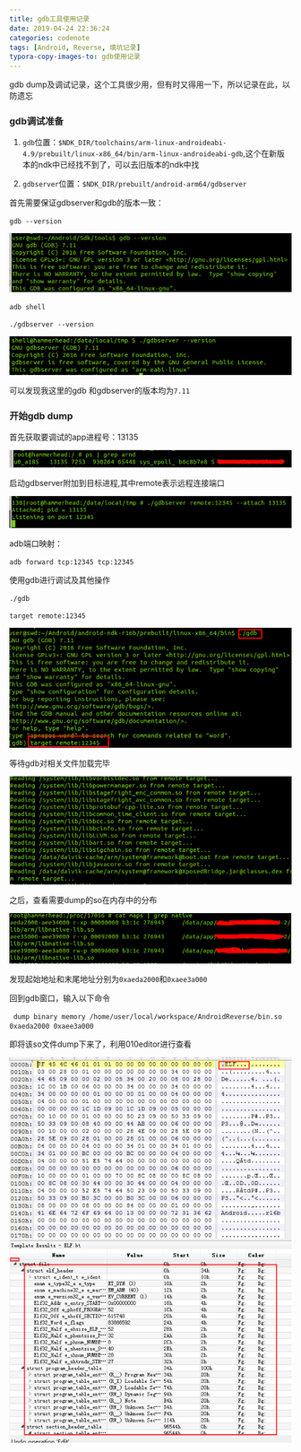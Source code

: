 ```yaml
---
title: gdb工具使用记录
date: 2019-04-24 22:36:24
categories: codenote
tags: [Android, Reverse, 填坑记录]
typora-copy-images-to: gdb使用记录
---
```


gdb dump及调试记录，这个工具很少用，但有时又得用一下，所以记录在此，以防遗忘

<!--more-->

### gdb调试准备

1. `gdb`位置：`$NDK_DIR/toolchains/arm-linux-androideabi-4.9/prebuilt/linux-x86_64/bin/arm-linux-androideabi-gdb`,这个在新版本的ndk中已经找不到了，可以去旧版本的ndk中找

2. `gdbserver`位置：`$NDK_DIR/prebuilt/android-arm64/gdbserver`

首先需要保证gdbserver和gdb的版本一致：

`gdb --version`

![1556093233214](gdb使用记录/1556093233214.png)

`adb shell`

`./gdbserver --version`

![1556092793036](gdb使用记录/1556092793036.png)

可以发现我这里的gdb 和gdbserver的版本均为`7.11`

### 开始gdb dump

首先获取要调试的app进程号：13135

![1556093948556](gdb使用记录/1556093948556.png)

启动gdbserver附加到目标进程,其中remote表示远程连接端口

![1556095166563](gdb使用记录/1556095166563.png)

adb端口映射：

`adb forward tcp:12345 tcp:12345`

使用gdb进行调试及其他操作

`./gdb`

`target remote:12345`

![1556097524962](gdb使用记录/1556097524962.png)

等待gdb对相关文件加载完毕

![1556099789950](gdb使用记录/1556099789950.png)

之后，查看需要dump的so在内存中的分布

![1556099482816](gdb使用记录/1556099482816.png)

发现起始地址和末尾地址分别为`0xaeda2000`和`0xaee3a000`

回到gdb窗口，输入以下命令

` dump binary memory /home/user/local/workspace/AndroidReverse/bin.so 0xaeda2000 0xaee3a000`

即将该so文件dump下来了，利用010editor进行查看

![1556099699807](gdb使用记录/1556099699807.png)

